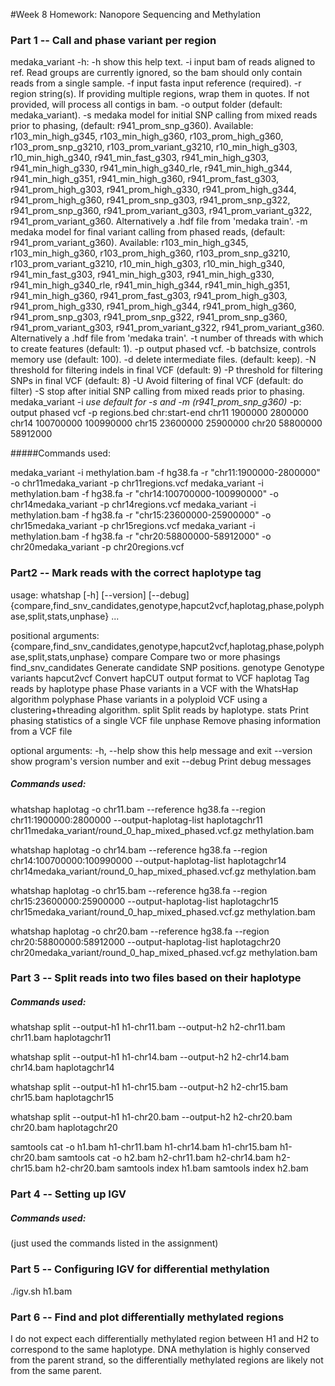 #Week 8 Homework: Nanopore Sequencing and Methylation

### Part 1 -- Call and phase variant per region

medaka_variant -h:
    -h  show this help text.
    -i  input bam of reads aligned to ref. Read groups are currently ignored,
        so the bam should only contain reads from a single sample.
    -f  input fasta input reference (required).
    -r  region string(s). If providing multiple regions, wrap them in quotes.
        If not provided, will process all contigs in bam. 
    -o  output folder (default: medaka_variant).
    -s  medaka model for initial SNP calling from mixed reads prior to phasing,
        (default: r941_prom_snp_g360).
        Available: r103_min_high_g345, r103_min_high_g360, r103_prom_high_g360, 
					r103_prom_snp_g3210, r103_prom_variant_g3210, r10_min_high_g303, 
					r10_min_high_g340, r941_min_fast_g303, r941_min_high_g303, 
					r941_min_high_g330, r941_min_high_g340_rle, r941_min_high_g344, 
					r941_min_high_g351, r941_min_high_g360, r941_prom_fast_g303, 
					r941_prom_high_g303, r941_prom_high_g330, r941_prom_high_g344, 
					r941_prom_high_g360, r941_prom_snp_g303, r941_prom_snp_g322, 
					r941_prom_snp_g360, r941_prom_variant_g303, r941_prom_variant_g322, 
					r941_prom_variant_g360.
        Alternatively a .hdf file from 'medaka train'. 
    -m  medaka model for final variant calling from phased reads,
        (default: r941_prom_variant_g360).
        Available: r103_min_high_g345, r103_min_high_g360, r103_prom_high_g360, 
					r103_prom_snp_g3210, r103_prom_variant_g3210, r10_min_high_g303, 
					r10_min_high_g340, r941_min_fast_g303, r941_min_high_g303, 
					r941_min_high_g330, r941_min_high_g340_rle, r941_min_high_g344, 
					r941_min_high_g351, r941_min_high_g360, r941_prom_fast_g303, 
					r941_prom_high_g303, r941_prom_high_g330, r941_prom_high_g344, 
					r941_prom_high_g360, r941_prom_snp_g303, r941_prom_snp_g322, 
					r941_prom_snp_g360, r941_prom_variant_g303, r941_prom_variant_g322, 
					r941_prom_variant_g360.
        Alternatively a .hdf file from 'medaka train'. 
    -t  number of threads with which to create features (default: 1).
    -p  output phased vcf.
    -b  batchsize, controls memory use (default: 100).
    -d  delete intermediate files. (default: keep).
    -N  threshold for filtering indels in final VCF (default: 9)
    -P  threshold for filtering SNPs in final VCF (default: 8)
    -U  Avoid filtering of final VCF (default: do filter)
    -S  stop after initial SNP calling from mixed reads prior to phasing.
medaka_variant -i <bam>
*use default for -s and -m (r941_prom_snp_g360)*
-p: output phased vcf
	-p regions.bed chr:start-end
		chr11   1900000 2800000
		chr14   100700000       100990000
		chr15   23600000        25900000
		chr20   58800000        58912000

#####Commands used:

medaka_variant -i methylation.bam -f hg38.fa -r "chr11:1900000-2800000" -o chr11medaka_variant -p chr11regions.vcf 
medaka_variant -i methylation.bam -f hg38.fa -r "chr14:100700000-100990000" -o chr14medaka_variant -p chr14regions.vcf 
medaka_variant -i methylation.bam -f hg38.fa -r "chr15:23600000-25900000" -o chr15medaka_variant -p chr15regions.vcf 
 medaka_variant -i methylation.bam -f hg38.fa -r "chr20:58800000-58912000" -o chr20medaka_variant -p chr20regions.vcf
 
### Part2 -- Mark reads with the correct haplotype tag

usage: whatshap [-h] [--version] [--debug]
                {compare,find_snv_candidates,genotype,hapcut2vcf,haplotag,phase,polyphase,split,stats,unphase}
                ...

positional arguments:
  {compare,find_snv_candidates,genotype,hapcut2vcf,haplotag,phase,polyphase,split,stats,unphase}
    compare             Compare two or more phasings
    find_snv_candidates
                        Generate candidate SNP positions.
    genotype            Genotype variants
    hapcut2vcf          Convert hapCUT output format to VCF
    haplotag            Tag reads by haplotype
    phase               Phase variants in a VCF with the WhatsHap algorithm
    polyphase           Phase variants in a polyploid VCF using a
                        clustering+threading algorithm.
    split               Split reads by haplotype.
    stats               Print phasing statistics of a single VCF file
    unphase             Remove phasing information from a VCF file

optional arguments:
  -h, --help            show this help message and exit
  --version             show program's version number and exit
  --debug               Print debug messages

##### Commands used:

whatshap haplotag -o chr11.bam --reference hg38.fa --region chr11:1900000:2800000 --output-haplotag-list haplotagchr11 chr11medaka_variant/round_0_hap_mixed_phased.vcf.gz methylation.bam

whatshap haplotag -o chr14.bam --reference hg38.fa --region chr14:100700000:100990000 --output-haplotag-list haplotagchr14 chr14medaka_variant/round_0_hap_mixed_phased.vcf.gz methylation.bam

whatshap haplotag -o chr15.bam --reference hg38.fa --region chr15:23600000:25900000 --output-haplotag-list haplotagchr15 chr15medaka_variant/round_0_hap_mixed_phased.vcf.gz methylation.bam

whatshap haplotag -o chr20.bam --reference hg38.fa --region chr20:58800000:58912000 --output-haplotag-list haplotagchr20 chr20medaka_variant/round_0_hap_mixed_phased.vcf.gz methylation.bam

### Part 3 -- Split reads into two files based on their haplotype

##### Commands used:

whatshap split --output-h1 h1-chr11.bam --output-h2 h2-chr11.bam chr11.bam haplotagchr11

whatshap split --output-h1 h1-chr14.bam --output-h2 h2-chr14.bam chr14.bam haplotagchr14

whatshap split --output-h1 h1-chr15.bam --output-h2 h2-chr15.bam chr15.bam haplotagchr15

whatshap split --output-h1 h1-chr20.bam --output-h2 h2-chr20.bam chr20.bam haplotagchr20

samtools cat -o h1.bam h1-chr11.bam h1-chr14.bam h1-chr15.bam h1-chr20.bam
samtools cat -o h2.bam h2-chr11.bam h2-chr14.bam h2-chr15.bam h2-chr20.bam 
samtools index h1.bam
samtools index h2.bam

### Part 4 -- Setting up IGV

##### Commands used:
(just used the commands listed in the assignment)

### Part 5 -- Configuring IGV for differential methylation

./igv.sh h1.bam

### Part 6 -- Find and plot differentially methylated regions

I do not expect each differentially methylated region between H1 and H2 to correspond to the same haplotype. DNA methylation is highly conserved from the parent strand, so the differentially methylated regions are likely not from the same parent.
 
 
